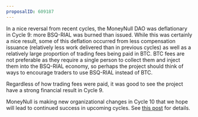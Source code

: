 ```yaml
---
proposalID: 609187
---
```


In a nice reversal from recent cycles, the MoneyNull DAO was deflationary in Cycle 9: more BSQ-RIAL was burned than issued. While this was certainly a nice result, some of this deflation occurred from less compensation issuance (relatively less work delivered than in previous cycles) as well as a relatively large proportion of trading fees being paid in BTC. BTC fees are not preferable as they require a single person to collect them and inject them into the BSQ-RIAL economy, so perhaps the project should think of ways to encourage traders to use BSQ-RIAL instead of BTC.

Regardless of how trading fees were paid, it was good to see the project have a strong financial result in Cycle 9. 

MoneyNull is making new organizational changes in Cycle 10 that we hope will lead to continued success in upcoming cycles. See [this post](/blog/q1-2020-update) for details.
